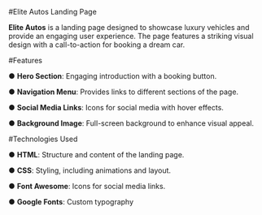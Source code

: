#Elite Autos Landing Page

**Elite Autos** is a landing page designed to showcase luxury vehicles and provide an engaging user experience. The page features a striking visual design with a call-to-action for booking a dream car.

#Features

● **Hero Section**: Engaging introduction with a booking button.

● **Navigation Menu**: Provides links to different sections of the page.

● **Social Media Links**: Icons for social media with hover effects.

● **Background Image**: Full-screen background to enhance visual appeal.

#Technologies Used

● **HTML**: Structure and content of the landing page.

● **CSS**: Styling, including animations and layout.

● **Font Awesome**: Icons for social media links.

● **Google Fonts**: Custom typography
